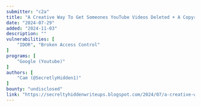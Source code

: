 ```yaml
---
submitter: "c2a"
title: "A Creative Way To Get Someones YouTube Videos Deleted + A Copyright Strike Against Their YouTube Channel"
date: "2024-07-29"
added: "2024-11-03"
description: ""
vulnerabilities: [
    "IDOR", "Broken Access Control"
]
programs: [
    "Google (Youtube)"
]
authors: [
    "Cam (@SecretlyHidden1)"
]
bounty: "undisclosed"
link: "https://secreltyhiddenwriteups.blogspot.com/2024/07/a-creative-way-to-get-someones-youtube.html"
---
```




